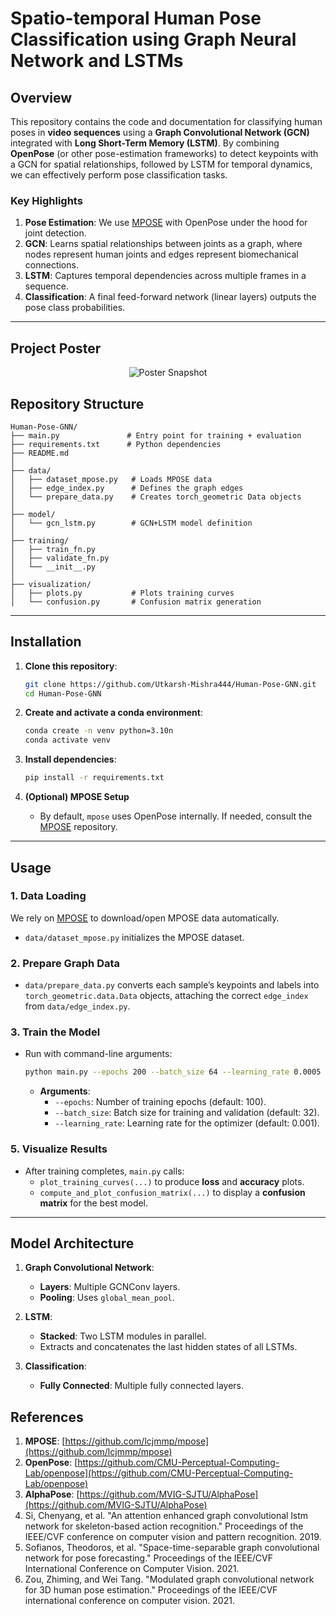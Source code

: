 # Spatio-temporal Human Pose Classification using Graph Neural Network and LSTMs

## Overview

This repository contains the code and documentation for classifying human poses in **video sequences** using a **Graph Convolutional Network (GCN)** integrated with **Long Short-Term Memory (LSTM)**. By combining **OpenPose** (or other pose-estimation frameworks) to detect keypoints with a GCN for spatial relationships, followed by LSTM for temporal dynamics, we can effectively perform pose classification tasks.

### Key Highlights
1. **Pose Estimation**: We use [MPOSE](https://github.com/lcjmmp/mpose) with OpenPose under the hood for joint detection.  
2. **GCN**: Learns spatial relationships between joints as a graph, where nodes represent human joints and edges represent biomechanical connections.  
3. **LSTM**: Captures temporal dependencies across multiple frames in a sequence.  
4. **Classification**: A final feed-forward network (linear layers) outputs the pose class probabilities.

---

## Project Poster
<p align="center">
  <img src="Poster.jpg" alt="Poster Snapshot" />
</p>

## Repository Structure
```
Human-Pose-GNN/
├── main.py               # Entry point for training + evaluation
├── requirements.txt      # Python dependencies
├── README.md             
│
├── data/
│   ├── dataset_mpose.py   # Loads MPOSE data
│   ├── edge_index.py      # Defines the graph edges
│   └── prepare_data.py    # Creates torch_geometric Data objects
│
├── model/
│   └── gcn_lstm.py        # GCN+LSTM model definition
│
├── training/
│   ├── train_fn.py        
│   ├── validate_fn.py     
│   └── __init__.py
│
├── visualization/
│   ├── plots.py           # Plots training curves
│   └── confusion.py       # Confusion matrix generation

```

---

## Installation

1. **Clone this repository**:
   ```bash
   git clone https://github.com/Utkarsh-Mishra444/Human-Pose-GNN.git
   cd Human-Pose-GNN
   ```

2.  **Create and activate a conda environment**:
    ```bash
    conda create -n venv python=3.10n
    conda activate venv
    ```

3. **Install dependencies**:
   ```bash
   pip install -r requirements.txt
   ```

4. **(Optional) MPOSE Setup**  
   - By default, `mpose` uses OpenPose internally. If needed, consult the [MPOSE](https://github.com/PIC4SeR/MPOSE2021_Dataset) repository. 

---

## Usage

### 1. Data Loading
We rely on [MPOSE](https://github.com/PIC4SeR/MPOSE2021_Dataset) to download/open MPOSE data automatically.  
- `data/dataset_mpose.py` initializes the MPOSE dataset.

### 2. Prepare Graph Data
- `data/prepare_data.py` converts each sample’s keypoints and labels into `torch_geometric.data.Data` objects, attaching the correct `edge_index` from `data/edge_index.py`.

### 3. Train the Model
- Run with command-line arguments:
  ```bash
  python main.py --epochs 200 --batch_size 64 --learning_rate 0.0005 
  ```
  - **Arguments**:
    - `--epochs`: Number of training epochs (default: 100).
    - `--batch_size`: Batch size for training and validation (default: 32).
    - `--learning_rate`: Learning rate for the optimizer (default: 0.001).

### 5. Visualize Results
- After training completes, `main.py` calls:
  - `plot_training_curves(...)` to produce **loss** and **accuracy** plots.  
  - `compute_and_plot_confusion_matrix(...)` to display a **confusion matrix** for the best model.

---

## Model Architecture

1.  **Graph Convolutional Network**:
    -   **Layers**: Multiple GCNConv layers.
    -   **Pooling**: Uses `global_mean_pool`.

2.  **LSTM**:
    -   **Stacked**: Two LSTM modules in parallel.
    -   Extracts and concatenates the last hidden states of all LSTMs.

3.  **Classification**:
    -   **Fully Connected**: Multiple fully connected layers.

## References

1. **MPOSE**: [https://github.com/lcjmmp/mpose](https://github.com/lcjmmp/mpose)  
2. **OpenPose**: [https://github.com/CMU-Perceptual-Computing-Lab/openpose](https://github.com/CMU-Perceptual-Computing-Lab/openpose)
3. **AlphaPose**: [https://github.com/MVIG-SJTU/AlphaPose](https://github.com/MVIG-SJTU/AlphaPose)
4. Si, Chenyang, et al. "An attention enhanced graph convolutional lstm network for skeleton-based action recognition." Proceedings of the IEEE/CVF conference on computer vision and pattern recognition. 2019.
5. Sofianos, Theodoros, et al. "Space-time-separable graph convolutional network for pose forecasting." Proceedings of the IEEE/CVF International Conference on Computer Vision. 2021.  
6. Zou, Zhiming, and Wei Tang. "Modulated graph convolutional network for 3D human pose estimation." Proceedings of the IEEE/CVF international conference on computer vision. 2021.
